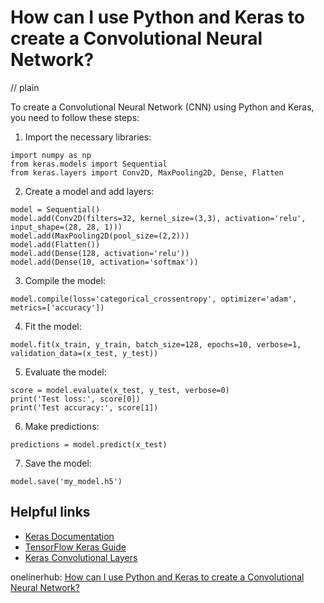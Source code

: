 # How can I use Python and Keras to create a Convolutional Neural Network?
// plain

To create a Convolutional Neural Network (CNN) using Python and Keras, you need to follow these steps:

1. Import the necessary libraries:
```
import numpy as np
from keras.models import Sequential
from keras.layers import Conv2D, MaxPooling2D, Dense, Flatten
```

2. Create a model and add layers:
```
model = Sequential()
model.add(Conv2D(filters=32, kernel_size=(3,3), activation='relu', input_shape=(28, 28, 1)))
model.add(MaxPooling2D(pool_size=(2,2)))
model.add(Flatten())
model.add(Dense(128, activation='relu'))
model.add(Dense(10, activation='softmax'))
```

3. Compile the model:
```
model.compile(loss='categorical_crossentropy', optimizer='adam', metrics=['accuracy'])
```

4. Fit the model:
```
model.fit(x_train, y_train, batch_size=128, epochs=10, verbose=1, validation_data=(x_test, y_test))
```

5. Evaluate the model:
```
score = model.evaluate(x_test, y_test, verbose=0)
print('Test loss:', score[0])
print('Test accuracy:', score[1])
```

6. Make predictions:
```
predictions = model.predict(x_test)
```

7. Save the model:
```
model.save('my_model.h5')
```

## Helpful links
- [Keras Documentation](https://keras.io/)
- [TensorFlow Keras Guide](https://www.tensorflow.org/guide/keras)
- [Keras Convolutional Layers](https://keras.io/layers/convolutional/)

onelinerhub: [How can I use Python and Keras to create a Convolutional Neural Network?](https://onelinerhub.com/python-keras/how-can-i-use-python-and-keras-to-create-a-convolutional-neural-network)